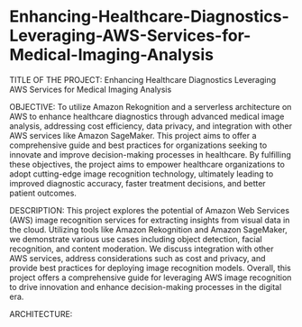# Enhancing-Healthcare-Diagnostics-Leveraging-AWS-Services-for-Medical-Imaging-Analysis
TITLE OF THE PROJECT: Enhancing Healthcare Diagnostics Leveraging AWS Services for Medical Imaging Analysis

OBJECTIVE:
To utilize Amazon Rekognition and a serverless architecture on AWS to enhance healthcare diagnostics through advanced medical image analysis, addressing cost efficiency, data privacy, and integration with other AWS services like Amazon SageMaker. 
This project aims to offer a comprehensive guide and best practices for organizations seeking to innovate and improve decision-making processes in healthcare.
By fulfilling these objectives, the project aims to empower healthcare organizations to adopt cutting-edge image recognition technology, ultimately leading to improved diagnostic accuracy, faster treatment decisions, and better patient outcomes.

DESCRIPTION: 
This project explores the potential of Amazon Web Services (AWS) image recognition services for extracting insights from visual data in the cloud. 
Utilizing tools like Amazon Rekognition and Amazon SageMaker, we demonstrate various use cases including object detection, facial recognition, and content moderation. 
We discuss integration with other AWS services, address considerations such as cost and privacy, and provide best practices for deploying image recognition models. 
Overall, this project offers a comprehensive guide for leveraging AWS image recognition to drive innovation and enhance decision-making processes in the digital era. 

ARCHITECTURE:
